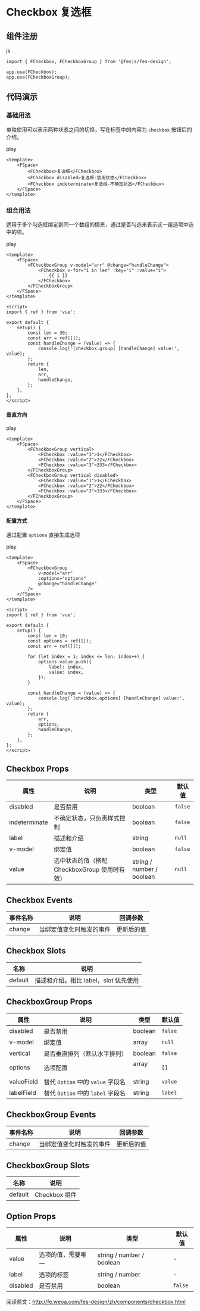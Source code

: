 # Checkbox 复选框 [​]()

## 组件注册 [​]()

js

```
import { FCheckbox, FCheckboxGroup } from '@fesjs/fes-design';

app.use(FCheckbox);
app.use(FCheckboxGroup);
```

## 代码演示 [​]()

### 基础用法 [​]()

单独使用可以表示两种状态之间的切换，写在标签中的内容为 `checkbox` 按钮后的介绍。

play

```
<template>
    <FSpace>
        <FCheckbox>复选框</FCheckbox>
        <FCheckbox disabled>复选框-禁用状态</FCheckbox>
        <FCheckbox indeterminate>复选框-不确定状态</FCheckbox>
    </FSpace>
</template>
```

### 组合用法 [​]()

适用于多个勾选框绑定到同一个数组的情景，通过是否勾选来表示这一组选项中选中的项。

play

```
<template>
    <FSpace>
        <FCheckboxGroup v-model="arr" @change="handleChange">
            <FCheckbox v-for="i in len" :key="i" :value="i">
                {{ i }}
            </FCheckbox>
        </FCheckboxGroup>
    </FSpace>
</template>

<script>
import { ref } from 'vue';

export default {
    setup() {
        const len = 30;
        const arr = ref([]);
        const handleChange = (value) => {
            console.log('[checkbox.group] [handleChange] value:', value);
        };
        return {
            len,
            arr,
            handleChange,
        };
    },
};
</script>
```

#### 垂直方向 [​]()

play

```
<template>
    <FSpace>
        <FCheckboxGroup vertical>
            <FCheckbox :value="1">1</FCheckbox>
            <FCheckbox :value="2">22</FCheckbox>
            <FCheckbox :value="3">333</FCheckbox>
        </FCheckboxGroup>
        <FCheckboxGroup vertical disabled>
            <FCheckbox :value="1">1</FCheckbox>
            <FCheckbox :value="2">22</FCheckbox>
            <FCheckbox :value="3">333</FCheckbox>
        </FCheckboxGroup>
    </FSpace>
</template>
```

#### 配置方式 [​]()

通过配置 `options` 直接生成选项

play

```
<template>
    <FSpace>
        <FCheckboxGroup
            v-model="arr"
            :options="options"
            @change="handleChange"
        />
    </FSpace>
</template>

<script>
import { ref } from 'vue';

export default {
    setup() {
        const len = 10;
        const options = ref([]);
        const arr = ref([]);

        for (let index = 1; index <= len; index++) {
            options.value.push({
                label: index,
                value: index,
            });
        }

        const handleChange = (value) => {
            console.log('[checkbox.options] [handleChange] value:', value);
        };
        return {
            arr,
            options,
            handleChange,
        };
    },
};
</script>
```

## Checkbox Props [​]()

|属性|说明|类型|默认值|
|---|---|---|---|
|disabled|是否禁用|boolean|`false`|
|indeterminate|不确定状态，只负责样式控制|boolean|`false`|
|label|描述和介绍|string|`null`|
|v-model|绑定值|boolean|`false`|
|value|选中状态的值（搭配 CheckboxGroup 使用时有效）|string / number / boolean|`null`|

## Checkbox Events [​]()

|事件名称|说明|回调参数|
|---|---|---|
|change|当绑定值变化时触发的事件|更新后的值|

## Checkbox Slots [​]()

|名称|说明|
|---|---|
|default|描述和介绍。相比 label，slot 优先使用|

## CheckboxGroup Props [​]()

|属性|说明|类型|默认值|
|---|---|---|---|
|disabled|是否禁用|boolean|`false`|
|v-model|绑定值|array|`null`|
|vertical|是否垂直排列（默认水平排列）|boolean|`false`|
|options|选项配置|array<Option>|`[]`|
|valueField|替代 `Option` 中的 `value` 字段名|string|`value`|
|labelField|替代 `Option` 中的 `label` 字段名|string|`label`|

## CheckboxGroup Events [​]()

|事件名称|说明|回调参数|
|---|---|---|
|change|当绑定值变化时触发的事件|更新后的值|

## CheckboxGroup Slots [​]()

|名称|说明|
|---|---|
|default|Checkbox 组件|

## Option Props [​]()

|属性|说明|类型|默认值|
|---|---|---|---|
|value|选项的值，需要唯一|string / number / boolean|\-|
|label|选项的标签|string / number|\-|
|disabled|是否禁用|boolean|`false`|

阅读原文：http://fe.weoa.com/fes-design/zh/components/checkbox.html